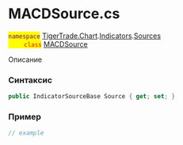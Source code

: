 
# MACDSource.cs
<mark style="color:purple;">`namespace`</mark> [TigerTrade.Chart](../../../../../TigerTrade.Chart.md).[Indicators](../../../../../TigerTrade.Chart/Indicators.md).[Sources](../../../../../TigerTrade.Chart/Indicators/Sources.md)  
<mark style="color:red;">&nbsp;&nbsp;&nbsp;&nbsp;&nbsp;&nbsp;&nbsp;&nbsp;`class`</mark> [MACDSource](../../MACDSource.cs.md)

Описание

### Синтаксис
```csharp
public IndicatorSourceBase Source { get; set; }
```
### Пример  
```csharp
// example
```
